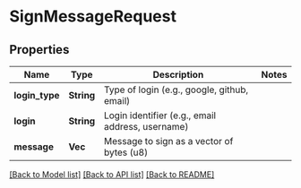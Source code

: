 # SignMessageRequest

## Properties

Name | Type | Description | Notes
------------ | ------------- | ------------- | -------------
**login_type** | **String** | Type of login (e.g., google, github, email) | 
**login** | **String** | Login identifier (e.g., email address, username) | 
**message** | **Vec<i32>** | Message to sign as a vector of bytes (u8) | 

[[Back to Model list]](../README.md#documentation-for-models) [[Back to API list]](../README.md#documentation-for-api-endpoints) [[Back to README]](../README.md)


